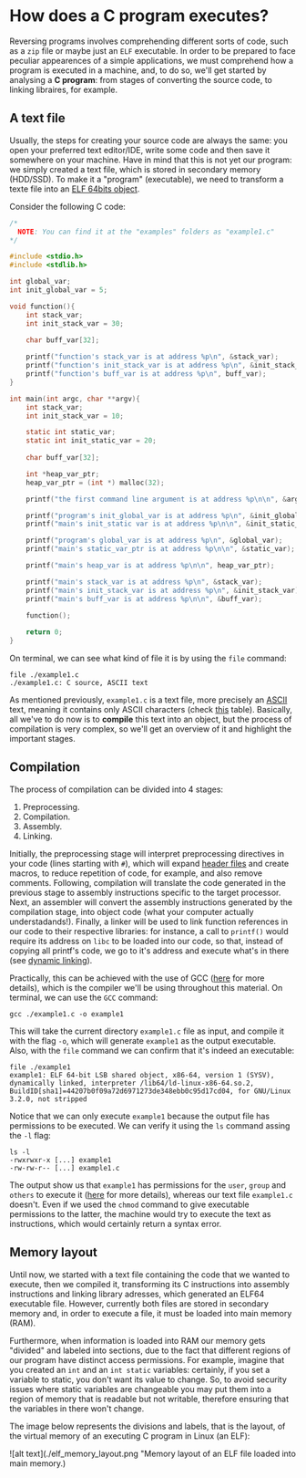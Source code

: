 # How does a C program executes? 
Reversing programs involves comprehending different sorts of code, such as a `zip` file or maybe just an `ELF` executable. In order to be prepared to face peculiar appearences of a simple applications, we must comprehend how a program is executed in a machine, and, to do so, we'll get started by analysing a **C program**: from stages of converting the source code, to linking libraires, for example.

## A text file
Usually, the steps for creating your source code are always the same: you open your preferred text editor/IDE, write some code and then save it somewhere on your machine.
Have in mind that this is not yet our program: we simply created a text file, which is stored in secondary memory (HDD/SSD). To make it a "program" (executable), we need to transform a texte file into an [ELF 64bits object](https://en.wikipedia.org/wiki/Executable_and_Linkable_Format).

Consider the following C code:

```C
/*
  NOTE: You can find it at the "examples" folders as "example1.c"
*/

#include <stdio.h>
#include <stdlib.h>

int global_var;
int init_global_var = 5;

void function(){
	int stack_var;
	int init_stack_var = 30;

	char buff_var[32];
	
	printf("function's stack_var is at address %p\n", &stack_var);
	printf("function's init_stack_var is at address %p\n", &init_stack_var);
	printf("function's buff_var is at address %p\n", buff_var);
}

int main(int argc, char **argv){
	int stack_var;
	int init_stack_var = 10;

	static int static_var;
	static int init_static_var = 20;
	
	char buff_var[32];

	int *heap_var_ptr;
	heap_var_ptr = (int *) malloc(32);

	printf("the first command line argument is at address %p\n\n", &argv[0]);

	printf("program's init_global_var is at address %p\n", &init_global_var);
	printf("main's init_static var is at address %p\n\n", &init_static_var);

	printf("program's global_var is at address %p\n", &global_var);
	printf("main's static_var_ptr is at address %p\n\n", &static_var);

	printf("main's heap_var is at address %p\n\n", heap_var_ptr);

	printf("main's stack_var is at address %p\n", &stack_var);
	printf("main's init_stack_var is at address %p\n", &init_stack_var);
	printf("main's buff_var is at address %p\n\n", &buff_var);

	function();
	
	return 0;
}
```

On terminal, we can see what kind of file it is by using the `file` command:

```
file ./example1.c
./example1.c: C source, ASCII text
```

As mentioned previously, `example1.c` is a text file, more precisely an [ASCII](https://en.wikipedia.org/wiki/ASCII) text, meaning it contains only ASCII characters (check [this](https://www.asciitable.com/) table). Basically, all we've to do now is to **compile** this text into an object, but the process of compilation is very complex, so we'll get an overview of it and highlight the important stages.

## Compilation
The process of compilation can be divided into 4 stages:

1. Preprocessing.
2. Compilation.
3. Assembly.
4. Linking.

Initially, the preprocessing stage will interpret preprocessing directives in your code (lines starting with `#`), which will expand [header files](https://gcc.gnu.org/onlinedocs/cpp/Header-Files.html) and create macros, to reduce repetition of code, for example, and also remove comments. Following, compilation will translate the code generated in the previous stage to assembly instructions specific to the target processor. Next, an assembler will convert the assembly instructions generated by the compilation stage, into object code (what your computer actually understadands!). Finally, a linker will be used to link function references in our code to their respective libraries: for instance, a call to `printf()` would require its address on `libc` to be loaded into our code, so that, instead of copying all printf's code, we go to it's address and execute what's in there (see [dynamic linking](https://medium.com/@bdov_/https-medium-com-bdov-c-dynamic-libraries-what-why-and-how-66cf777019a7)).

Practically, this can be achieved with the use of GCC ([here](https://en.wikipedia.org/wiki/GNU_Compiler_Collection) for more details), which is the compiler we'll be using throughout this material. On terminal, we can use the `GCC` command:

```
gcc ./example1.c -o example1
```

This will take the current directory `example1.c` file as input, and compile it with the flag `-o`, which will generate `example1` as the output executable. Also, with the `file` command we can confirm that it's indeed an executable:

```
file ./example1
example1: ELF 64-bit LSB shared object, x86-64, version 1 (SYSV), dynamically linked, interpreter /lib64/ld-linux-x86-64.so.2, BuildID[sha1]=44207b0f09a72d6971273de348ebb0c95d17cd04, for GNU/Linux 3.2.0, not stripped
```

Notice that we can only execute `example1` because the output file has permissions to be executed. We can verify it using the `ls` command assing the `-l` flag:

```
ls -l
-rwxrwxr-x [...] example1
-rw-rw-r-- [...] example1.c
```

The output show us that `example1` has permissions for the `user`, `group` and `others` to execute it ([here](https://www.pair.com/support/kb/file-permissions/) for more details), whereas our text file `example1.c` doesn't. Even if we used the `chmod` command to give executable permissions to the latter, the machine would try to execute the text as instructions, which would certainly return a syntax error.

## Memory layout
Until now, we started with a text file containing the code that we wanted to execute, then we compiled it, transforming its C instructions into assembly instructions and linking library adresses, which generated an ELF64 executable file. However, currently both files are stored in secondary memory and, in order to execute a file, it must be loaded into main memory (RAM).

Furthermore, when information is loaded into RAM our memory gets "divided" and labeled into sections, due to the fact that different regions of our program have distinct access permissions. For example, imagine that you created an `int` and an `int static` variables: certainly, if you set a variable to static, you don't want its value to change. So, to avoid security issues where static variables are changeable you may put them into a region of memory that is readable but not writable, therefore ensuring that the variables in there won't change.

The image below represents the divisions and labels, that is the layout, of the virtual memory of an executing C program in Linux (an ELF):

![alt text](./elf_memory_layout.png "Memory layout of an ELF file loaded into main memory.)
